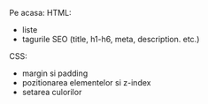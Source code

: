 Pe acasa:
HTML:
* liste
* tagurile SEO (title, h1-h6, meta, description. etc.)

CSS:
* margin si padding
* pozitionarea elementelor si z-index
* setarea culorilor
